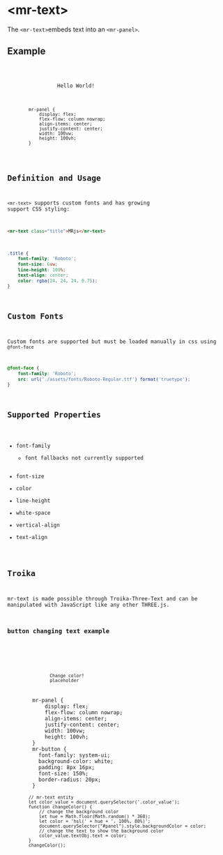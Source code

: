 # &lt;mr-text&gt;

The `<mr-text>`embeds text into an `<mr-panel>`.

## Example

<inline-repl editor-height="280">
    <code slot="html">
        <mr-app>
            <mr-panel class="container">
                <mr-text>Hello World!</mr-text>
            </mr-panel>
        </mr-app>   
    <code slot="css">
        mr-panel {
            display: flex;
            flex-flow: column nowrap;
            align-items: center;
            justify-content: center;
            width: 100vw;
            height: 100vh;
        }
    </code>
</inline-repl>

## Definition and Usage

`<mr-text>` supports custom fonts and has growing support CSS styling:

```html
<mr-text class="title">MRjs</mr-text>
```

```css
.title {
    font-family: 'Roboto';
    font-size: 6vw;
    line-height: 100%;
    text-align: center;
    color: rgba(24, 24, 24, 0.75);
}
```

## Custom Fonts

Custom fonts are supported but must be loaded manually in css using `@font-face`

```css
@font-face {
    font-family: 'Roboto';
    src: url('./assets/fonts/Roboto-Regular.ttf') format('truetype');
}
```

## Supported  Properties

* font-family
  * font fallbacks not currently supported
* font-size
* color
* line-height
* white-space
* vertical-align
* text-align

## Troika

mr-text is made possible through Troika-Three-Text and can be manipulated with JavaScript like any other THREE.js.

### button changing text example

<inline-repl editor-height="280">
    <code slot="html">
        <mr-app>
            <mr-light color="white" intensity="0.5" data-position="0 0 0.25"></mr-light>
            <mr-panel id="panel">
                <mr-button onclick="changeColor()">Change color!</mr-button>
                <mr-text id="color_value">placeholder</mr-text>
            </mr-panel>
        </mr-app>
    </code slot="css">
        mr-panel {
            display: flex;
            flex-flow: column nowrap;
            align-items: center;
            justify-content: center;
            width: 100vw;
            height: 100vh;
        }
        mr-button {
          font-family: system-ui;
          background-color: white;
          padding: 8px 16px;
          font-size: 150%;
          border-radius: 20px;
        }
    <code slot="javascript">
        // mr-text entity
        let color_value = document.querySelector('.color_value');
        function changeColor() {
            // change the background color
            let hue = Math.floor(Math.random() * 360);
            let color = 'hsl(' + hue + ', 100%, 80%)';
            document.querySelector("#panel").style.backgroundColor = color;
            // change the text to show the background color
            color_value.textObj.text = color;
        }
        changeColor();
    </code>
</inline-repl>
